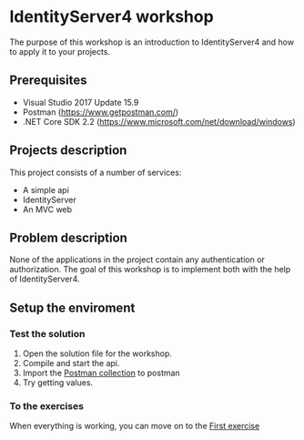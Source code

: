 # IdentityServer4 workshop

The purpose of this workshop is an introduction to IdentityServer4 and how to apply it to your projects. 

## Prerequisites
* Visual Studio 2017 Update 15.9
* Postman (https://www.getpostman.com/)
* .NET Core SDK 2.2 (https://www.microsoft.com/net/download/windows)

## Projects description

This project consists of a number of services:
* A simple api 
* IdentityServer
* An MVC web

## Problem description

None of the applications in the project contain any authentication or authorization. The goal of this workshop is to implement both with the help of IdentityServer4.

## Setup the enviroment

### Test the solution

1. Open the solution file for the workshop. 
2. Compile and start the api. 
3. Import the [Postman collection](postman/be-degit-workshop-identityserver.postman_collection.json) to postman
4. Try getting values.

### To the exercises

When everything is working, you can move on to the [First exercise](Exercises/01-ApiAccess-IdentityServer)



